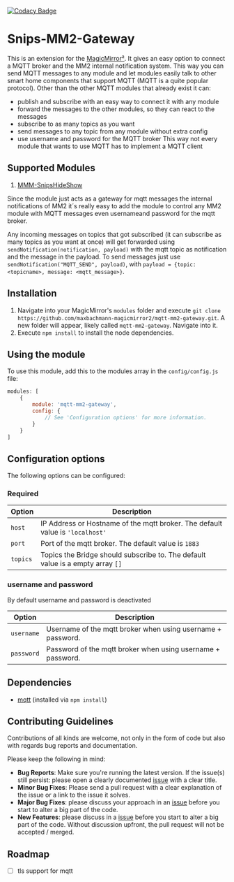 [![Codacy Badge](https://api.codacy.com/project/badge/Grade/abf2560c1f05419daf6d1c9835ea0ff2)](https://www.codacy.com/app/MagicMirror2/mqtt-mm2-gateway?utm_source=github.com&amp;utm_medium=referral&amp;utm_content=maxbachmann/mqtt-mm2-bridge&amp;utm_campaign=Badge_Grade)

# Snips-MM2-Gateway
This is an extension for the [MagicMirror²](https://github.com/MichMich/MagicMirror). It gives an easy option to connect a MQTT broker and the MM2 internal notification system. This way you can send MQTT messages to any module and let modules easily talk to other smart home components that support MQTT (MQTT is a quite popular protocol). 
Other than the other MQTT modules that already exist it can:
-  publish and subscribe with an easy way to connect it with any module
-  forward the messages to the other modules, so they can react to the messages
-  subscribe to as many topics as you want
-  send messages to any topic from any module without extra config
-  use username and password for the MQTT broker
This way not every module that wants to use MQTT has to implement a MQTT client

## Supported Modules
1.  [MMM-SnipsHideShow](https://github.com/maxbachmann-magicmirror2/MMM-SnipsHideShow)

Since the module just acts as a gateway for mqtt messages the internal notifications of MM2 it´s really easy to add the module to control any MM2 module with MQTT messages even usernameand password for the mqtt broker.

Any incoming messages on topics that got subscribed (it can subscribe as many topics as you want at once) will get forwarded using `sendNotification(notification, payload)` with the mqtt topic as notification and the message in the payload.
To send messages just use `sendNotification("MQTT_SEND", payload)`, with `payload = {topic: <topicname>, message: <mqtt_message>}`.

## Installation
1.  Navigate into your MagicMirror's `modules` folder and execute `git clone https://github.com/maxbachmann-magicmirror2/mqtt-mm2-gateway.git`. A new folder will appear, likely called `mqtt-mm2-gateway`.  Navigate into it.
2.  Execute `npm install` to install the node dependencies.

## Using the module
To use this module, add this to the modules array in the `config/config.js` file:
````javascript
modules: [
	{
		module: 'mqtt-mm2-gateway',
		config: {
			// See 'Configuration options' for more information.
		}
	}
]
````

## Configuration options
The following options can be configured:

### Required
| Option               | Description                                                                                             |
|----------------------|---------------------------------------------------------------------------------------------------------|
| `host`               | IP Address or Hostname of the mqtt broker. The default value is `'localhost'`                           |
| `port`               | Port of the mqtt broker. The default value is `1883`                                                    |
| `topics`             | Topics the Bridge should subscribe to. The default value is a empty array `[]`                          |

### username and password
By default username and password is deactivated

| Option               | Description                                                                                             |
|----------------------|---------------------------------------------------------------------------------------------------------|
| `username`           | Username of the mqtt broker when using username + password.                                             |
| `password`           | Password of the mqtt broker when using username + password.                                             |

## Dependencies
-  [mqtt](https://www.npmjs.com/package/mqtt) (installed via `npm install`)

## Contributing Guidelines
Contributions of all kinds are welcome, not only in the form of code but also with regards bug reports and documentation.

Please keep the following in mind:

-   __Bug Reports__: Make sure you're running the latest version. If the issue(s) still persist: please open a clearly documented [issue](https://github.com/maxbachmann-magicmirror2/mqtt-mm2-gateway/issues) with a clear title.
-   __Minor Bug Fixes__: Please send a pull request with a clear explanation of the issue or a link to the issue it solves.
-   __Major Bug Fixes__: please discuss your approach in an [issue](https://github.com/maxbachmann-magicmirror2/mqtt-mm2-gateway/issues) before you start to alter a big part of the code.
-   __New Features__: please discuss in a [issue](https://github.com/maxbachmann-magicmirror2/mqtt-mm2-gateway/issues) before you start to alter a big part of the code. Without discussion upfront, the pull request will not be accepted / merged.

## Roadmap
-  [ ] tls support for mqtt
